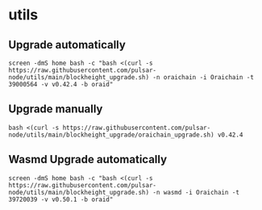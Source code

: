 # utils

## Upgrade automatically
```
screen -dmS home bash -c "bash <(curl -s https://raw.githubusercontent.com/pulsar-node/utils/main/blockheight_upgrade.sh) -n oraichain -i Oraichain -t 39000564 -v v0.42.4 -b oraid"
```

## Upgrade manually
```
bash <(curl -s https://raw.githubusercontent.com/pulsar-node/utils/main/blockheight_upgrade/oraichain_upgrade.sh) v0.42.4 
```

## Wasmd Upgrade automatically
```
screen -dmS home bash -c "bash <(curl -s https://raw.githubusercontent.com/pulsar-node/utils/main/blockheight_upgrade.sh) -n wasmd -i Oraichain -t 39720039 -v v0.50.1 -b oraid"
